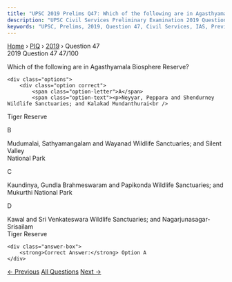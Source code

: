 ```yaml
---
title: "UPSC 2019 Prelims Q47: Which of the following are in Agasthyamala Biosphere Reserve..."
description: "UPSC Civil Services Preliminary Examination 2019 Question 47 with options and answer"
keywords: "UPSC, Prelims, 2019, Question 47, Civil Services, IAS, Previous Year Questions"
---
```


<nav class="breadcrumb">
    <a href="../../">Home</a>
    <span>›</span>
    <a href="../">PIQ</a>
    <span>›</span>
    <a href="./">2019</a>
    <span>›</span>
    <span>Question 47</span>
</nav>

<div class="question-header">
    <div class="question-meta">
        <span class="year-badge">2019</span>
        <span class="question-number">Question 47</span>
        <span class="progress">47/100</span>
    </div>
    <div class="progress-bar">
        <div class="progress-fill" style="width: 47.0%"></div>
    </div>
</div>

<div class="question-content">
    <div class="question-text">
        <p>Which of the following are in Agasthyamala Biosphere Reserve?</p>
    </div>
    
    <div class="options">
        <div class="option correct">
            <span class="option-letter">A</span>
            <span class="option-text"><p>Neyyar, Peppara and Shendurney Wildlife Sanctuaries; and Kalakad Mundanthurai<br />
Tiger Reserve</p></span>
        </div>
        <div class="option">
            <span class="option-letter">B</span>
            <span class="option-text"><p>Mudumalai, Sathyamangalam and Wayanad Wildlife Sanctuaries; and Silent Valley<br />
National Park</p></span>
        </div>
        <div class="option">
            <span class="option-letter">C</span>
            <span class="option-text"><p>Kaundinya, Gundla Brahmeswaram and Papikonda Wildlife Sanctuaries; and<br />
Mukurthi National Park</p></span>
        </div>
        <div class="option">
            <span class="option-letter">D</span>
            <span class="option-text"><p>Kawal and Sri Venkateswara Wildlife Sanctuaries; and Nagarjunasagar-Srisailam<br />
Tiger Reserve</p></span>
        </div>
    </div>

    <div class="answer-box">
        <strong>Correct Answer:</strong> Option A
    </div>
</div>

<div class="question-nav">
    <a href="../q046-in-the-context-of-which-one-of-the-following-are-t/" class="nav-btn prev">← Previous</a>
    <a href="../" class="nav-btn center">All Questions</a>
    <a href="../q048-consider-the-following-statements-1-some-species-o/" class="nav-btn next">Next →</a>
</div>
